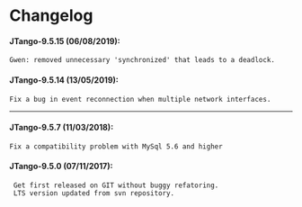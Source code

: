 # Changelog

#### JTango-9.5.15  (06/08/2019):
    Gwen: removed unnecessary 'synchronized' that leads to a deadlock.

#### JTango-9.5.14  (13/05/2019):
    Fix a bug in event reconnection when multiple network interfaces.

- - - - - - - -- -

#### JTango-9.5.7  (11/03/2018):
    Fix a compatibility problem with MySql 5.6 and higher

#### JTango-9.5.0  (07/11/2017):
     Get first released on GIT without buggy refatoring.
     LTS version updated from svn repository.
